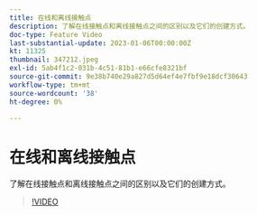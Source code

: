 ```yaml
---
title: 在线和离线接触点
description: 了解在线接触点和离线接触点之间的区别以及它们的创建方式。
doc-type: Feature Video
last-substantial-update: 2023-01-06T00:00:00Z
kt: 11325
thumbnail: 347212.jpeg
exl-id: 5ab4f1c2-031b-4c51-81b1-e66cfe8321bf
source-git-commit: 9e38b740e29a827d5d64ef4e7fbf9e18dcf30643
workflow-type: tm+mt
source-wordcount: '38'
ht-degree: 0%

---
```


# 在线和离线接触点

了解在线接触点和离线接触点之间的区别以及它们的创建方式。

>[!VIDEO](https://video.tv.adobe.com/v/347212/?quality=12&learn=on)
